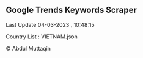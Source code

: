 

## Google Trends Keywords Scraper 
 
Last Update 04-03-2023 , 10:48:15

Country List :
VIETNAM.json



© Abdul Muttaqin 
